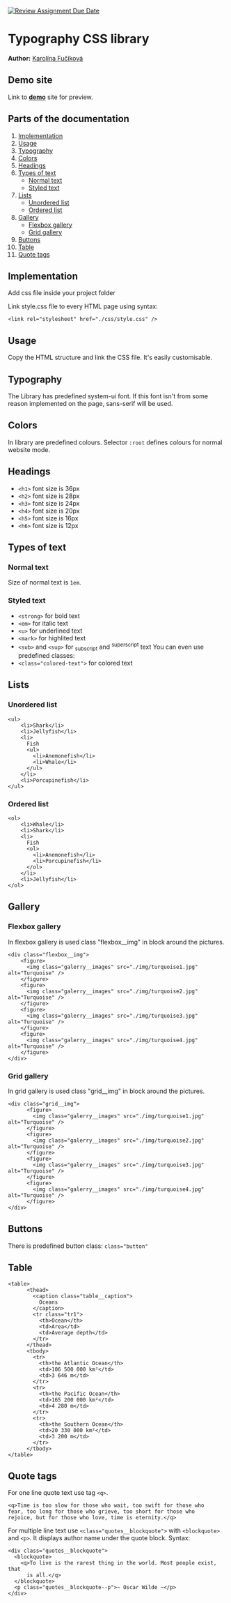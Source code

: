 [![Review Assignment Due Date](https://classroom.github.com/assets/deadline-readme-button-24ddc0f5d75046c5622901739e7c5dd533143b0c8e959d652212380cedb1ea36.svg)](https://classroom.github.com/a/zprwltzm)
# Typography CSS library
**Author:** [Karolína Fučíková](https://github.com/karolina-fucikova)
## Demo site
Link to **[demo](https://pslib-cz.github.io/2023-l4-web-typographic-library-karolina-fucikova/)** site for preview.
## Parts of the documentation
1. [Implementation](https://github.com/pslib-cz/2023-l4-web-typographic-library-karolina-fucikova#implementation)
2. [Usage](https://github.com/pslib-cz/2023-l4-web-typographic-library-karolina-fucikova#usage)
3. [Typography](https://github.com/pslib-cz/2023-l4-web-typographic-library-karolina-fucikova#typography)
4. [Colors](https://github.com/pslib-cz/2023-l4-web-typographic-library-karolina-fucikova#colors)
5. [Headings](https://github.com/pslib-cz/2023-l4-web-typographic-library-karolina-fucikova#headings)
6. [Types of text](https://github.com/pslib-cz/2023-l4-web-typographic-library-karolina-fucikova#types-of-text)
   - [Normal text](https://github.com/pslib-cz/2023-l4-web-typographic-library-karolina-fucikova#normal-text)
   - [Styled text](https://github.com/pslib-cz/2023-l4-web-typographic-library-karolina-fucikova#styled-text)
7. [Lists](https://github.com/pslib-cz/2023-l4-web-typographic-library-karolina-fucikova#lists)
   - [Unordered list](https://github.com/pslib-cz/2023-l4-web-typographic-library-karolina-fucikova#unordered-list)
   - [Ordered list](https://github.com/pslib-cz/2023-l4-web-typographic-library-karolina-fucikova#ordered-list)
8. [Gallery](https://github.com/pslib-cz/2023-l4-web-typographic-library-karolina-fucikova#gallery)
   - [Flexbox gallery](https://github.com/pslib-cz/2023-l4-web-typographic-library-karolina-fucikova#flexbox-gallery)
   - [Grid gallery](https://github.com/pslib-cz/2023-l4-web-typographic-library-karolina-fucikova#grid-gallery)
9. [Buttons](https://github.com/pslib-cz/2023-l4-web-typographic-library-karolina-fucikova#buttons)
10. [Table](https://github.com/pslib-cz/2023-l4-web-typographic-library-karolina-fucikova#table)
11. [Quote tags](https://github.com/pslib-cz/2023-l4-web-typographic-library-karolina-fucikova#quote-tags)
## Implementation

Add css file inside your project folder

Link style.css file to every HTML page using syntax:
```
<link rel="stylesheet" href="./css/style.css" />
```   
## Usage
Copy the HTML structure and link the CSS file. It's easily customisable.
## Typography
The Library has predefined system-ui font. If this font isn't from some reason implemented on the page, sans-serif will be used. 
## Colors
In library are predefined colours. Selector `:root` defines colours for normal website mode.
## Headings
* ```<h1>``` font size is 36px
* ```<h2>``` font size is 28px
* ```<h3>``` font size is 24px
* ```<h4>``` font size is 20px
* ```<h5>``` font size is 16px
* ```<h6>``` font size is 12px
## Types of text
### Normal text
Size of normal text is ```1em```.
### Styled text
* ```<strong>``` for bold text
* ```<em>``` for italic text
* ```<u>``` for underlined text
* ```<mark>``` for highlited text
* ```<sub>``` and ```<sup>``` for <sub>subscript</sub> and <sup>superscript</sup> text
You can even use predefined classes:
* ```<class="colored-text">``` for colored text
## Lists
### Unordered list
```
<ul>
    <li>Shark</li>
    <li>Jellyfish</li>
    <li>
      Fish
      <ul>
        <li>Anemonefish</li>
        <li>Whale</li>
      </ul>
    </li>
    <li>Porcupinefish</li>
</ul>
```
### Ordered list
```
<ol>
    <li>Whale</li>
    <li>Shark</li>
    <li>
      Fish
      <ol>
        <li>Anemonefish</li>
        <li>Porcupinefish</li>
      </ol>
    </li>
    <li>Jellyfish</li>
</ol>
```
## Gallery
### Flexbox gallery
In flexbox gallery is used class "flexbox__img" in block around the pictures.
```
<div class="flexbox__img">
    <figure>
      <img class="galerry__images" src="./img/turquoise1.jpg" alt="Turquoise" />
    </figure>
    <figure>
      <img class="galerry__images" src="./img/turquoise2.jpg" alt="Turquoise" />
    </figure>
    <figure>
      <img class="galerry__images" src="./img/turquoise3.jpg" alt="Turquoise" />
    </figure>
    <figure>
      <img class="galerry__images" src="./img/turquoise4.jpg" alt="Turquoise" />
    </figure>
</div>
```
### Grid gallery
In grid gallery is used class "grid__img" in block around the pictures.
```
<div class="grid__img">
      <figure>
        <img class="galerry__images" src="./img/turquoise1.jpg" alt="Turquoise" />
      </figure>
      <figure>
        <img class="galerry__images" src="./img/turquoise2.jpg" alt="Turquoise" />
      </figure>
      <figure>
        <img class="galerry__images" src="./img/turquoise3.jpg" alt="Turquoise" />
      </figure>
      <figure>
        <img class="galerry__images" src="./img/turquoise4.jpg" alt="Turquoise" />
      </figure>
</div>
```
## Buttons
There is predefined button class: ```class="button"```
## Table
```
<table>
      <thead>
        <caption class="table__caption">
          Oceans
        </caption>
        <tr class="tr1">
          <th>Ocean</th>
          <td>Area</td>
          <td>Average depth</td>
        </tr>
      </thead>
      <tbody>
        <tr>
          <th>the Atlantic Ocean</th>
          <td>106 500 000 km²</td>
          <td>3 646 m</td>
        </tr>
        <tr>
          <th>the Pacific Ocean</th>
          <td>165 200 000 km²</td>
          <td>4 280 m</td>
        </tr>
        <tr>
          <th>the Southern Ocean</th>
          <td>20 330 000 km²</td>
          <td>3 200 m</td>
        </tr>
      </tbody>
</table>
```
## Quote tags
For one line quote text use tag `<q>`.
```
<q>Time is too slow for those who wait, too swift for those who
fear, too long for those who grieve, too short for those who
rejoice, but for those who love, time is eternity.</q>
```
For multiple line text use `<class="quotes__blockquote">` with `<blockquote>` and `<p>`. It displays author name under the quote block. Syntax:
```
<div class="quotes__blockquote">
  <blockquote>
    <q>To live is the rarest thing in the world. Most people exist, that
      is all.</q>
  </blockquote>
  <p class="quotes__blockquote--p">~ Oscar Wilde ~</p>
</div>
```
